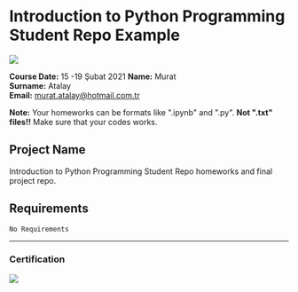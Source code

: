 # Introduction to Python Programming Student Repo Example
![](img/logo.png)

**Course Date:** 15 -19 Şubat 2021 
**Name:** Murat  
**Surname:** Atalay  
**Email:** murat.atalay@hotmail.com.tr  

**Note:** Your homeworks can be formats like ".ipynb" and ".py". **Not ".txt" files!!** Make sure that your codes works.  

## Project Name
Introduction to Python Programming Student Repo homeworks and final project repo.

## Requirements
```
No Requirements
```
---

### Certification
![](img/certificate_ex.png)

